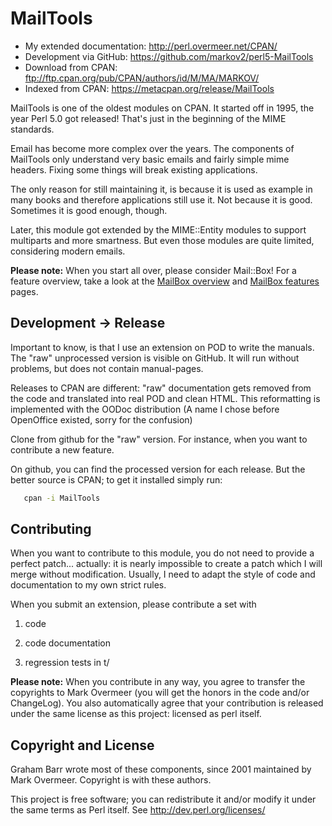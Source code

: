 # MailTools

  * My extended documentation: <http://perl.overmeer.net/CPAN/>
  * Development via GitHub: <https://github.com/markov2/perl5-MailTools>
  * Download from CPAN: <ftp://ftp.cpan.org/pub/CPAN/authors/id/M/MA/MARKOV/>
  * Indexed from CPAN: <https://metacpan.org/release/MailTools>

MailTools is one of the oldest modules on CPAN.  It started off in 1995,
the year Perl 5.0 got released!  That's just in the beginning of the
MIME standards.

Email has become more complex over the years.  The components of
MailTools only understand very basic emails and fairly simple mime
headers.  Fixing some things will break existing applications.

The only reason for still maintaining it, is because it is used as example
in many books and therefore applications still use it.  Not because it
is good.  Sometimes it is good enough, though.

Later, this module got extended by the MIME::Entity modules to support
multiparts and more smartness.  But even those modules are quite limited,
considering modern emails.

**Please note:** When you start all over, please consider Mail::Box!
For a feature overview, take a look at the
[MailBox overview](http://perl.overmeer.net/mailbox/html/Mail_Box-Overview/)
and
[MailBox features](http://perl.overmeer.net/mailbox/html/Mail_Box-Index/)
pages.

## Development &rarr; Release

Important to know, is that I use an extension on POD to write the manuals.
The "raw" unprocessed version is visible on GitHub.  It will run without
problems, but does not contain manual-pages.

Releases to CPAN are different: "raw" documentation gets removed from
the code and translated into real POD and clean HTML.  This reformatting
is implemented with the OODoc distribution (A name I chose before OpenOffice
existed, sorry for the confusion)

Clone from github for the "raw" version.  For instance, when you want
to contribute a new feature.

On github, you can find the processed version for each release.  But the
better source is CPAN; to get it installed simply run:

```sh
   cpan -i MailTools
```

## Contributing

When you want to contribute to this module, you do not need to provide
a perfect patch... actually: it is nearly impossible to create a patch
which I will merge without modification.  Usually, I need to adapt the
style of code and documentation to my own strict rules.

When you submit an extension, please contribute a set with

1. code

2. code documentation

3. regression tests in t/

**Please note:**
When you contribute in any way, you agree to transfer the copyrights to
Mark Overmeer (you will get the honors in the code and/or ChangeLog).
You also automatically agree that your contribution is released under
the same license as this project: licensed as perl itself.

## Copyright and License

Graham Barr wrote most of these components, since 2001 maintained by
Mark Overmeer. Copyright is with these authors.

This project is free software; you can redistribute it and/or modify it
under the same terms as Perl itself.
See <http://dev.perl.org/licenses/>


